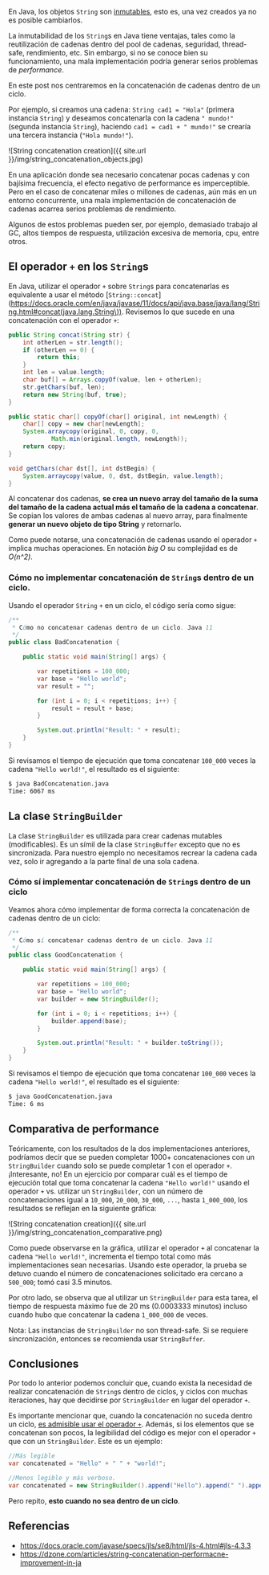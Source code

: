 En Java, los objetos `String` son [inmutables](https://docs.oracle.com/javase/specs/jls/se8/html/jls-4.html#jls-4.3.3), esto es, una vez creados ya no es posible cambiarlos. 

La inmutabilidad de los `String`s en Java tiene ventajas, tales como la reutilización de cadenas dentro del pool de cadenas, seguridad, thread-safe, rendimiento, etc. Sin embargo, si no se conoce bien su funcionamiento, una mala implementación podría generar serios problemas de *performance*. 

En este post nos centraremos en la concatenación de cadenas dentro de un ciclo.

Por ejemplo, si creamos una cadena: `String cad1 = "Hola"` (primera instancia `String`) y deseamos concatenarla con la cadena `" mundo!"` (segunda instancia `String`), haciendo `cad1 = cad1 + " mundo!"` se crearía una tercera instancia (`"Hola mundo!"`).

![String concatenation creation]({{ site.url }}/img/string_concatenation_objects.jpg) 

En una aplicación donde sea necesario concatenar pocas cadenas y con bajísima frecuencia, el efecto negativo de performance es imperceptible. Pero en el caso de concatenar miles o millones de cadenas, aún más en un entorno concurrente, una mala implementación de concatenación de cadenas acarrea serios problemas de rendimiento. 

Algunos de estos problemas pueden ser, por ejemplo, demasiado trabajo al GC, altos tiempos de respuesta, utilización excesiva de memoria, cpu, entre otros.

## El operador `+` en los  `String`s

En Java, utilizar el operador `+` sobre `String`s para concatenarlas es equivalente a usar el método [`String::concat`](https://docs.oracle.com/en/java/javase/11/docs/api/java.base/java/lang/String.html#concat(java.lang.String\)). Revisemos lo que sucede en una concatenación con el operador `+`:

```java
public String concat(String str) {
    int otherLen = str.length();
    if (otherLen == 0) {
        return this;
    }
    int len = value.length;
    char buf[] = Arrays.copyOf(value, len + otherLen);
    str.getChars(buf, len);
    return new String(buf, true);
}

public static char[] copyOf(char[] original, int newLength) {
    char[] copy = new char[newLength];
    System.arraycopy(original, 0, copy, 0,
            Math.min(original.length, newLength));
    return copy;
}

void getChars(char dst[], int dstBegin) {
    System.arraycopy(value, 0, dst, dstBegin, value.length);
}
```

Al concatenar dos cadenas, **se crea un nuevo array del tamaño de la suma del tamaño de la cadena actual más el tamaño de la cadena a concatenar**. Se copian los valores de ambas cadenas al nuevo array, para finalmente **generar un nuevo objeto de tipo String** y retornarlo.

Como puede notarse, una concatenación de cadenas usando el operador `+` implica muchas operaciones. En notación *big O* su complejidad es de *O(n^2)*.

### Cómo no implementar concatenación de `String`s dentro de un ciclo.

Usando el operador `String` `+` en un ciclo, el código sería como sigue:

```java
/**
 * Cómo no concatenar cadenas dentro de un ciclo. Java 11
 */
public class BadConcatenation {

    public static void main(String[] args) {

        var repetitions = 100_000;
        var base = "Hello world";
        var result = "";

        for (int i = 0; i < repetitions; i++) {
            result = result + base; 
        }

        System.out.println("Result: " + result);
    }
}
```

Si revisamos el tiempo de ejecución que toma concatenar `100_000` veces la cadena `"Hello world!"`, el resultado es el siguiente:

```bash
$ java BadConcatenation.java
Time: 6067 ms
```

## La clase `StringBuilder`

La clase `StringBuilder` es utilizada para crear cadenas mutables (modificables). Es un símil de la clase `StringBuffer` excepto que no es sincronizada.
Para nuestro ejemplo no necesitamos recrear la cadena cada vez, solo ir agregando a la parte final de una sola cadena.

### Cómo sí implementar concatenación de `String`s dentro de un ciclo
Veamos ahora cómo implementar de forma correcta la concatenación de cadenas dentro de un ciclo:

```java
/**
 * Cómo sí concatenar cadenas dentro de un ciclo. Java 11
 */
public class GoodConcatenation {

    public static void main(String[] args) {

        var repetitions = 100_000;
        var base = "Hello world";
        var builder = new StringBuilder();

        for (int i = 0; i < repetitions; i++) {
            builder.append(base); 
        }

        System.out.println("Result: " + builder.toString());
    }
}
```

Si revisamos el tiempo de ejecución que toma concatenar `100_000` veces la cadena `"Hello world!"`, el resultado es el siguiente:

```bash
$ java GoodConcatenation.java
Time: 6 ms
```

## Comparativa de performance
Teóricamente, con los resultados de la dos implementaciones anteriores, podríamos decir que se pueden completar 1000+ concatenaciones con un `StringBuilder` cuando solo se puede completar 1 con el operador `+`. ¡Interesante, no!
En un ejercicio por comparar cuál es el tiempo de ejecución total que toma concatenar la cadena `"Hello world!"` usando el operador `+` vs. utilizar un `StringBuilder`, con un número de concatenaciones igual a `10_000`, `20_000`, `30_000`, `...`, hasta `1_000_000`, los resultados se reflejan en la siguiente gráfica:

![String concatenation creation]({{ site.url }}/img/string_concatenation_comparative.png)

Como puede observarse en la gráfica, utilizar el operador `+` al concatenar la cadena `"Hello world!"`,  incrementa el tiempo total como más implementaciones sean necesarias. Usando este operador, la prueba se detuvo cuando el número de concatenaciones solicitado era cercano a `500_000`; tomó casi 3.5 minutos.

Por otro lado, se observa que al utilizar un `StringBuilder` para esta tarea, el tiempo de respuesta máximo fue de 20 ms (0.0003333 minutos) incluso cuando hubo que concatenar la cadena `1_000_000` de veces.

Nota: Las instancias de `StringBuilder` no son thread-safe. Si se requiere sincronización, entonces se recomienda usar `StringBuffer`. 

## Conclusiones

Por todo lo anterior podemos concluir que, cuando exista la necesidad de realizar concatenación de `String`s dentro de ciclos, y ciclos con muchas iteraciones, hay que decidirse por `StringBuilder` en lugar del operador `+`.

Es importante mencionar que, cuando la concatenación no suceda dentro un ciclo, [es admisible usar el operador `+`](https://dzone.com/articles/string-concatenation-performacne-improvement-in-ja). Además, si los elementos que se concatenan son pocos, la legibilidad del código es mejor con el operador `+` que con un `StringBuilder`. Este es un ejemplo:

```java
//Más legible
var concatenated = "Hello" + " " + "world!";

//Menos legible y más verboso.
var concatenated = new StringBuilder().append("Hello").append(" ").append("world!"); 
```

Pero repito, **esto cuando no sea dentro de un ciclo**.

## Referencias
* https://docs.oracle.com/javase/specs/jls/se8/html/jls-4.html#jls-4.3.3
* https://dzone.com/articles/string-concatenation-performacne-improvement-in-ja
